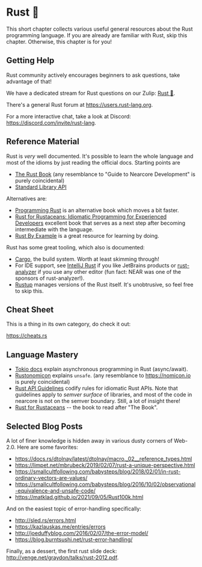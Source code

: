 # Rust 🦀

This short chapter collects various useful general resources about the Rust
programming language. If you are already are familiar with Rust, skip this
chapter. Otherwise, this chapter is for you!

## Getting Help

Rust community actively encourages beginners to ask questions, take advantage of that!

We have a dedicated stream for Rust questions on our Zulip: [Rust
🦀](https://near.zulipchat.com/#narrow/stream/300659-Rust-.F0.9F.A6.80).

There's a general Rust forum at <https://users.rust-lang.org>.

For a more interactive chat, take a look at Discord:
<https://discord.com/invite/rust-lang>.

## Reference Material

Rust is _very_ well documented. It's possible to learn the whole language and
most of the idioms by just reading the official docs. Starting points are

* [The Rust Book](https://doc.rust-lang.org/book/) (any resemblance to "Guide to
  Nearcore Development" is purely coincidental)
* [Standard Library API](https://doc.rust-lang.org/stable/std/)

Alternatives are:

* [Programming
  Rust](https://www.amazon.com/Programming-Rust-Fast-Systems-Development/dp/1491927283)
  is an alternative book which moves a bit faster.
* [Rust for Rustaceans: Idiomatic Programming for Experienced Developers](https://a.co/d/i7zIu3e)
  excellent book that serves as a next step after becoming intermediate with the language.
* [Rust By Example](https://doc.rust-lang.org/rust-by-example/) is a great
  resource for learning by doing.

Rust has some great tooling, which also is documented:

* [Cargo](https://doc.rust-lang.org/cargo/), the build system. Worth at least skimming through!
* For IDE support, see [IntelliJ Rust](https://www.jetbrains.com/rust/) if you
  like JetBrains products or
  [rust-analyzer](https://rust-analyzer.github.io/manual.html) if you use any
  other editor (fun fact: NEAR was one of the sponsors of rust-analyzer!).
* [Rustup](https://rust-lang.github.io/rustup/) manages versions of the Rust
  itself. It's unobtrusive, so feel free to skip this.

## Cheat Sheet

This is a thing in its own category, do check it out:

<https://cheats.rs>

## Language Mastery

* [Tokio docs](https://tokio.rs/tokio/tutorial) explain asynchronous programming
  in Rust (async/await).
* [Rustonomicon](https://doc.rust-lang.org/nomicon/) explains `unsafe`. (any
  resemblance to <https://nomicon.io> is purely coincidental)
* [Rust API Guidelines](https://rust-lang.github.io/api-guidelines/about.html)
  codify rules for idiomatic Rust APIs. Note that guidelines apply to _semver
  surface_ of libraries, and most of the code in nearcore is not on the semver
  boundary. Still, a lot of insight there!
* [Rust for Rustaceans](ttps://nostarch.com/rust-rustaceans) -- the book to read
  after "The Book".

## Selected Blog Posts

A lot of finer knowledge is hidden away in various dusty corners of Web-2.0.
Here are some favorites:

* <https://docs.rs/dtolnay/latest/dtolnay/macro._02__reference_types.html>
* <https://limpet.net/mbrubeck/2019/02/07/rust-a-unique-perspective.html>
* <https://smallcultfollowing.com/babysteps/blog/2018/02/01/in-rust-ordinary-vectors-are-values/>
* <https://smallcultfollowing.com/babysteps/blog/2016/10/02/observational-equivalence-and-unsafe-code/>
* <https://matklad.github.io/2021/09/05/Rust100k.html>

And on the easiest topic of error-handling specifically:

* <http://sled.rs/errors.html>
* <https://kazlauskas.me/entries/errors>
* <http://joeduffyblog.com/2016/02/07/the-error-model/>
* <https://blog.burntsushi.net/rust-error-handling/>

Finally, as a dessert, the first rust slide deck:
<http://venge.net/graydon/talks/rust-2012.pdf>.
